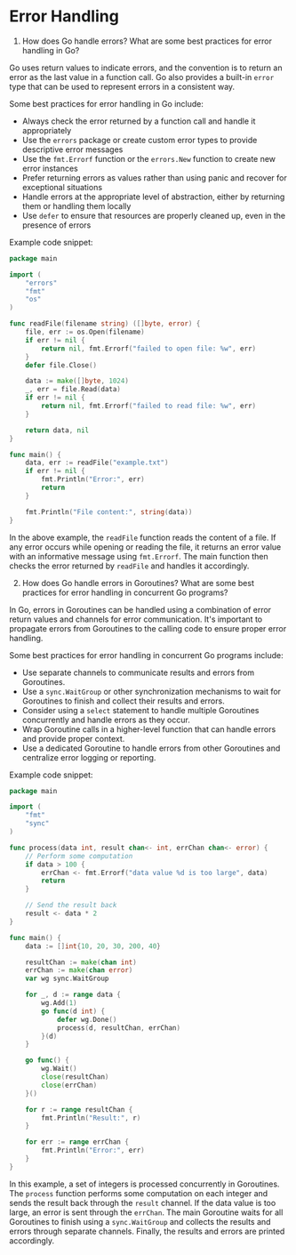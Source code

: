 # Error Handling

1. How does Go handle errors? What are some best practices for error handling in Go?

Go uses return values to indicate errors, and the convention is to return an error as the last value in a function call. Go also provides a built-in `error` type that can be used to represent errors in a consistent way.

Some best practices for error handling in Go include:

* Always check the error returned by a function call and handle it appropriately
* Use the `errors` package or create custom error types to provide descriptive error messages
* Use the `fmt.Errorf` function or the `errors.New` function to create new error instances
* Prefer returning errors as values rather than using panic and recover for exceptional situations
* Handle errors at the appropriate level of abstraction, either by returning them or handling them locally
* Use `defer` to ensure that resources are properly cleaned up, even in the presence of errors

Example code snippet:

```go
package main

import (
	"errors"
	"fmt"
	"os"
)

func readFile(filename string) ([]byte, error) {
	file, err := os.Open(filename)
	if err != nil {
		return nil, fmt.Errorf("failed to open file: %w", err)
	}
	defer file.Close()

	data := make([]byte, 1024)
	_, err = file.Read(data)
	if err != nil {
		return nil, fmt.Errorf("failed to read file: %w", err)
	}

	return data, nil
}

func main() {
	data, err := readFile("example.txt")
	if err != nil {
		fmt.Println("Error:", err)
		return
	}

	fmt.Println("File content:", string(data))
}
```

In the above example, the `readFile` function reads the content of a file. If any error occurs while opening or reading the file, it returns an error value with an informative message using `fmt.Errorf`. The main function then checks the error returned by `readFile` and handles it accordingly.

2. How does Go handle errors in Goroutines? What are some best practices for error handling in concurrent Go programs?

In Go, errors in Goroutines can be handled using a combination of error return values and channels for error communication. It's important to propagate errors from Goroutines to the calling code to ensure proper error handling.

Some best practices for error handling in concurrent Go programs include:

* Use separate channels to communicate results and errors from Goroutines.
* Use a `sync.WaitGroup` or other synchronization mechanisms to wait for Goroutines to finish and collect their results and errors.
* Consider using a `select` statement to handle multiple Goroutines concurrently and handle errors as they occur.
* Wrap Goroutine calls in a higher-level function that can handle errors and provide proper context.
* Use a dedicated Goroutine to handle errors from other Goroutines and centralize error logging or reporting.

Example code snippet:

```go
package main

import (
	"fmt"
	"sync"
)

func process(data int, result chan<- int, errChan chan<- error) {
	// Perform some computation
	if data > 100 {
		errChan <- fmt.Errorf("data value %d is too large", data)
		return
	}

	// Send the result back
	result <- data * 2
}

func main() {
	data := []int{10, 20, 30, 200, 40}

	resultChan := make(chan int)
	errChan := make(chan error)
	var wg sync.WaitGroup

	for _, d := range data {
		wg.Add(1)
		go func(d int) {
			defer wg.Done()
			process(d, resultChan, errChan)
		}(d)
	}

	go func() {
		wg.Wait()
		close(resultChan)
		close(errChan)
	}()

	for r := range resultChan {
		fmt.Println("Result:", r)
	}

	for err := range errChan {
		fmt.Println("Error:", err)
	}
}
```

In this example, a set of integers is processed concurrently in Goroutines. The `process` function performs some computation on each integer and sends the result back through the `result` channel. If the data value is too large, an error is sent through the `errChan`. The main Goroutine waits for all Goroutines to finish using a `sync.WaitGroup` and collects the results and errors through separate channels. Finally, the results and errors are printed accordingly.
